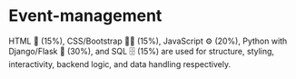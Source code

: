 # Event-management
HTML 🧱 (15%), CSS/Bootstrap 🎨📱 (15%), JavaScript ⚙️ (20%), Python with Django/Flask 🐍 (30%), and SQL 🗄️ (15%) are used for structure, styling, interactivity, backend logic, and data handling respectively.
